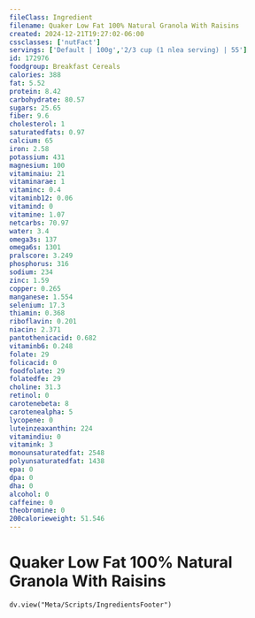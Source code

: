 ```yaml
---
fileClass: Ingredient
filename: Quaker Low Fat 100% Natural Granola With Raisins
created: 2024-12-21T19:27:02-06:00
cssclasses: ['nutFact']
servings: ['Default | 100g','2/3 cup (1 nlea serving) | 55']
id: 172976
foodgroup: Breakfast Cereals
calories: 388
fat: 5.52
protein: 8.42
carbohydrate: 80.57
sugars: 25.65
fiber: 9.6
cholesterol: 1
saturatedfats: 0.97
calcium: 65
iron: 2.58
potassium: 431
magnesium: 100
vitaminaiu: 21
vitaminarae: 1
vitaminc: 0.4
vitaminb12: 0.06
vitamind: 0
vitamine: 1.07
netcarbs: 70.97
water: 3.4
omega3s: 137
omega6s: 1301
pralscore: 3.249
phosphorus: 316
sodium: 234
zinc: 1.59
copper: 0.265
manganese: 1.554
selenium: 17.3
thiamin: 0.368
riboflavin: 0.201
niacin: 2.371
pantothenicacid: 0.682
vitaminb6: 0.248
folate: 29
folicacid: 0
foodfolate: 29
folatedfe: 29
choline: 31.3
retinol: 0
carotenebeta: 8
carotenealpha: 5
lycopene: 0
luteinzeaxanthin: 224
vitamindiu: 0
vitamink: 3
monounsaturatedfat: 2548
polyunsaturatedfat: 1438
epa: 0
dpa: 0
dha: 0
alcohol: 0
caffeine: 0
theobromine: 0
200calorieweight: 51.546
---
```


# Quaker Low Fat 100% Natural Granola With Raisins

```dataviewjs
dv.view("Meta/Scripts/IngredientsFooter")
```